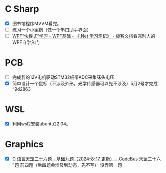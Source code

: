 # C Sharp
- [x] 图书馆程序MVVM看完。
- [ ] 练习一个小案例（做一个串口助手界面）
- [ ] [WPF“快餐式”学习 - WPF基础 - 《.Net 学习笔记》 - 极客文档](https://geekdaxue.co/read/filnado@dotnet/hw918a#df49h1)看完别人的WPF自学入门
# PCB
- [ ] 完成我的12V电机驱动STM32板带ADC采集咪头电压
- [x] 简单设计一个鼠标（不涉及外形，光学传感器可以先不涉及）5月2号才完成 ^9d2863

# WSL
- [x] 利用wsl2安装ubuntu22.04。

# Graphics
- [x] [C 语言天罡三十六题 - 基础九题（2024-8-17 更新） - CodeBus](https://codebus.cn/yangw/36-tasks-g1) 天罡三十六^题 前四题（后四题会涉及到动态，先不写） 没弄第一题
